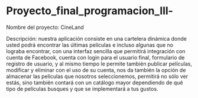 # Proyecto_final_programacion_lll-

Nombre del proyecto: CineLand

Descripción: nuestra aplicación consiste en una cartelera dinámica donde usted podrá encontrar las últimas películas e incluso algunas que no lograba encontrar, con una interfaz sencilla que permitirá integración con cuenta de Facebook, cuenta con login para el usuario final, formulario de registro de usuario, y al mismo tiempo le permite también publicar películas, modificar y eliminar con el uso de su cuenta, nos da también la opción de almacenar las películas que nosotros seleccionemos, permitirá no sólo ver estás, sino también contará con un catálogo mayor dependiendo de qué tipo de películas busques y que se implementará a tus gustos.
